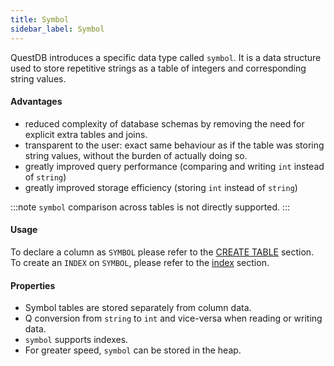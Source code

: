 ```yaml
---
title: Symbol
sidebar_label: Symbol
---
```


QuestDB introduces a specific data type called `symbol`. It is a data structure
used to store repetitive strings as a table of integers and corresponding string
values.

#### Advantages

- reduced complexity of database schemas by removing the need for explicit extra
  tables and joins.
- transparent to the user: exact same behaviour as if the table was storing
  string values, without the burden of actually doing so.
- greatly improved query performance (comparing and writing `int` instead of
  `string`)
- greatly improved storage efficiency (storing `int` instead of `string`)

:::note
`symbol` comparison across tables is not directly supported.
:::

#### Usage

To declare a column as `SYMBOL` please refer to the
[CREATE TABLE](reference/sql/create-table.md) section. To create an `INDEX` on `SYMBOL`, please
refer to the [index](concept/indexes.md) section.

#### Properties

- Symbol tables are stored separately from column data.
- Q conversion from `string` to `int` and vice-versa when reading or writing
  data.
- `symbol` supports indexes.
- For greater speed, `symbol` can be stored in the heap.
